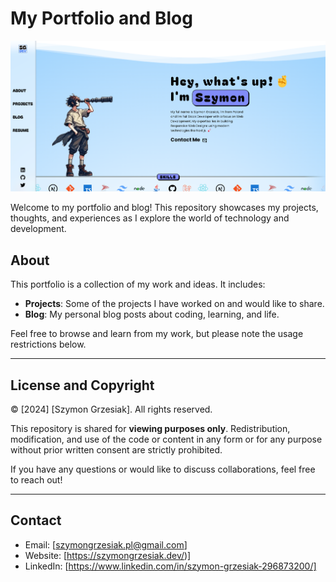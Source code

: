 # My Portfolio and Blog

![My Portfolio Banner](./public/readme_img.png)

Welcome to my portfolio and blog! This repository showcases my projects, thoughts, and experiences as I explore the world of technology and development.

## About
This portfolio is a collection of my work and ideas. It includes:
- **Projects**: Some of the projects I have worked on and would like to share.
- **Blog**: My personal blog posts about coding, learning, and life.

Feel free to browse and learn from my work, but please note the usage restrictions below.

---

## License and Copyright

© [2024] [Szymon Grzesiak]. All rights reserved.

This repository is shared for **viewing purposes only**. Redistribution, modification, and use of the code or content in any form or for any purpose without prior written consent are strictly prohibited.

If you have any questions or would like to discuss collaborations, feel free to reach out!

---

## Contact
- Email: [szymongrzesiak.pl@gmail.com]
- Website: [https://szymongrzesiak.dev/)]
- LinkedIn: [https://www.linkedin.com/in/szymon-grzesiak-296873200/]